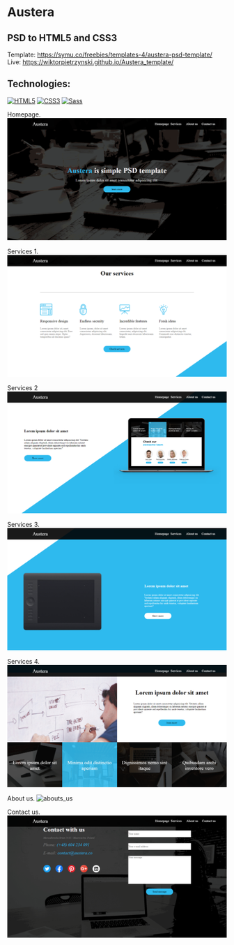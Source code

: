 # Austera
## PSD to HTML5 and CSS3
Template: https://symu.co/freebies/templates-4/austera-psd-template/
Live: https://wiktorpietrzynski.github.io/Austera_template/

## Technologies:

[![HTML5](https://img.shields.io/badge/-HTML5-E34F26?style=flat-square&logo=html5&logoColor=white)]()
[![CSS3](https://img.shields.io/badge/-CSS3-1572B6?style=flat-square&logo=css3)]()
[![Sass](https://img.shields.io/badge/-Sass-pink?style=flat-square&logo=Sass)]()

Homepage.
![homepage](/screenshots/homepage.png "homepage")

Services 1.
![services_1](/screenshots/services_1.png "services 1")

Services 2
![services_2](/screenshots/services_2.png "services 2")

Services 3.
![services_3](/screenshots/services_3.png "services 3")

Services 4.
![services_4](/screenshots/services_4.png "services 4")

About us.
![abouts_us](/screenshots/abous_us.png "about us")

Contact us.
![contact_us](/screenshots/contact_us.png "contact us")
